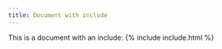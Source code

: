 ```yaml
---
title: Document with include
---
```


This is a document with an include: {% include include.html %}
